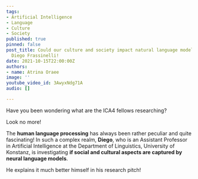 ```yaml
---
tags:
- Artificial Intelligence
- Language
- Culture
- Society
published: true
pinned: false
post_title: Could our culture and society impact natural language models? Let's ask
  Diego Frassinelli!
date: 2021-10-15T22:00:00Z
authors:
- name: Atrina Oraee
image: ''
youtube_video_id: 3AwyxNdg71A
audio: []

---
```

Have you been wondering what are the ICA4 fellows researching?

Look no more!

The **human language processing** has always been rather peculiar and quite fascinating! In such a complex realm, **Diego**, who is an Assistant Professor in Artificial Intelligence at the Department of Linguistics, University of Konstanz, is investigating **if social and cultural aspects are captured by neural language models**.

He explains it much better himself in his research pitch!